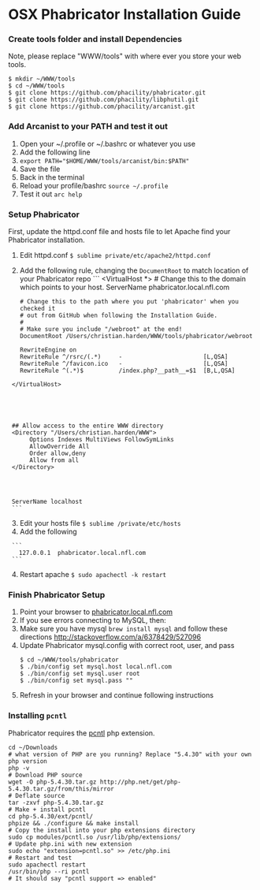 # OSX Phabricator Installation Guide

### Create tools folder and install Dependencies 

Note, please replace "WWW/tools" with where ever you store your web tools.

```
$ mkdir ~/WWW/tools
$ cd ~/WWW/tools
$ git clone https://github.com/phacility/phabricator.git
$ git clone https://github.com/phacility/libphutil.git
$ git clone https://github.com/phacility/arcanist.git
```
### Add Arcanist to your PATH and test it out

 1. Open your ~/.profile or ~/.bashrc or whatever you use
   1. Add the following line
   1. `export PATH="$HOME/WWW/tools/arcanist/bin:$PATH"` 
   1. Save the file 
 1. Back in the terminal 
   1. Reload your profile/bashrc `source ~/.profile`
   1. Test it out `arc help`

### Setup Phabricator

First, update the httpd.conf file and hosts file to let Apache find your Phabricator installation.

 1. Edit httpd.conf `$ sublime private/etc/apache2/httpd.conf`
   1. Add the following rule, changing the `DocumentRoot` to match location of your Phabricator repo
     ```
     <VirtualHost *>
          # Change this to the domain which points to your host.
          ServerName phabricator.local.nfl.com   

          # Change this to the path where you put 'phabricator' when you checked it
          # out from GitHub when following the Installation Guide.
          #
          # Make sure you include "/webroot" at the end!
          DocumentRoot /Users/christian.harden/WWW/tools/phabricator/webroot  

          RewriteEngine on
          RewriteRule ^/rsrc/(.*)     -                       [L,QSA]
          RewriteRule ^/favicon.ico   -                       [L,QSA]
          RewriteRule ^(.*)$          /index.php?__path__=$1  [B,L,QSA]
     </VirtualHost>





     ## Allow access to the entire WWW directory
     <Directory "/Users/christian.harden/WWW">
          Options Indexes MultiViews FollowSymLinks
          AllowOverride All
          Order allow,deny
          Allow from all
     </Directory>




     ServerName localhost
     ```
 3. Edit your hosts file `$ sublime /private/etc/hosts` 
   1. Add the following

     ```
       127.0.0.1  phabricator.local.nfl.com
     ```
 4. Restart apache `$ sudo apachectl -k restart`

 

### Finish Phabricator Setup

 1. Point your browser to [phabricator.local.nfl.com](http://phabricator.local.nfl.com)
 2. If you see errors connecting to MySQL, then:
   1. Make sure you have mysql `brew install mysql` and follow these directions http://stackoverflow.com/a/6378429/527096
   2. Update Phabricator mysql.config with correct root, user, and pass
      ```
      $ cd ~/WWW/tools/phabricator
      $ ./bin/config set mysql.host local.nfl.com
      $ ./bin/config set mysql.user root
      $ ./bin/config set mysql.pass ""
      ```
   3. Refresh in your browser and continue following instructions


### Installing `pcntl`

Phabricator requires the [pcntl](http://php.net/manual/en/pcntl.installation.php) php extension.

```
cd ~/Downloads
# what version of PHP are you running? Replace "5.4.30" with your own php version
php -v 
# Download PHP source
wget -O php-5.4.30.tar.gz http://php.net/get/php-5.4.30.tar.gz/from/this/mirror
# Deflate source 
tar -zxvf php-5.4.30.tar.gz 
# Make + install pcntl 
cd php-5.4.30/ext/pcntl/
phpize && ./configure && make install
# Copy the install into your php extensions directory 
sudo cp modules/pcntl.so /usr/lib/php/extensions/
# Update php.ini with new extension 
sudo echo "extension=pcntl.so" >> /etc/php.ini
# Restart and test
sudo apachectl restart
/usr/bin/php --ri pcntl
# It should say "pcntl support => enabled"
```
